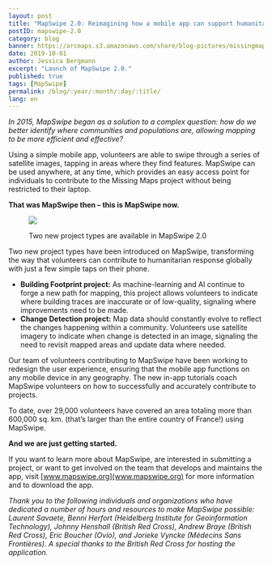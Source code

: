 ```yaml
---
layout: post
title: "MapSwipe 2.0: Reimagining how a mobile app can support humanitarian response worldwide"
postID: mapswipe-2.0
category: blog
banner: https://arcmaps.s3.amazonaws.com/share/blog-pictures/missingmaps-blog_20191001_mapswipe-grid_banner.jpg
date: 2019-10-01
author: Jessica Bergmann
excerpt: "Launch of MapSwipe 2.0."
published: true
tags: [MapSwipe]
permalink: /blog/:year/:month/:day/:title/
lang: en
---
```


*In 2015, MapSwipe began as a solution to a complex question: how do we better identify where communities and populations are, allowing mapping to be more efficient and effective?*

Using a simple mobile app, volunteers are able to swipe through a series of satellite images, tapping in areas where they find features. MapSwipe can be used anywhere, at any time, which provides an easy access point for individuals to contribute to the Missing Maps project without being restricted to their laptop.

**That was MapSwipe then – this is MapSwipe now.**

<figure>
<img src="https://arcmaps.s3.amazonaws.com/share/blog-pictures/missingmaps-blog_20191001_screenshot-new-project-types.jpg">
<p class="caption">Two new project types are available in MapSwipe 2.0</p>
</figure>

Two new project types have been introduced on MapSwipe, transforming the way that volunteers can contribute to humanitarian response globally with just a few simple taps on their phone.

- **Building Footprint project:** As machine-learning and AI continue to forge a new path for mapping, this project allows volunteers to indicate where building traces are inaccurate or of low-quality, signaling where improvements need to be made.
- **Change Detection project:** Map data should constantly evolve to reflect the changes happening within a community. Volunteers use satellite imagery to indicate when change is detected in an image, signaling the need to revisit mapped areas and update data where needed. 

Our team of volunteers contributing to MapSwipe have been working to redesign the user experience, ensuring that the mobile app functions on any mobile device in any geography. The new in-app tutorials coach MapSwipe volunteers on how to successfully and accurately contribute to projects.

To date, over 29,000 volunteers have covered an area totaling more than 600,000 sq. km. (that’s larger than the entire country of France!) using MapSwipe. 

**And we are just getting started.**

If you want to learn more about MapSwipe, are interested in submitting a project, or want to get involved on the team that develops and maintains the app, visit [www.mapswipe.org](www.mapswipe.org) for more information and to download the app.


*Thank you to the following individuals and organizations who have dedicated a number of hours and resources to make MapSwipe possible: Laurent Savaete, Benni Herfort (Heidelberg Institute for Geoinformation Technology), Johnny Henshall (British Red Cross), Andrew Braye (British Red Cross), Eric Boucher (Ovio), and Jorieke Vyncke (Médecins Sans Frontières). A special thanks to the British Red Cross for hosting the application.*


